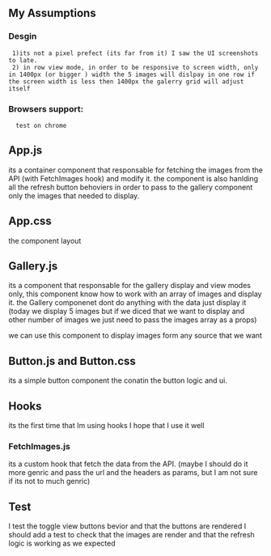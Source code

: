 ## My Assumptions

### Desgin

     1)its not a pixel prefect (its far from it) I saw the UI screenshots to late.
     2) in row view mode, in order to be responsive to screen width, only in 1400px (or bigger ) width the 5 images will dislpay in one row if the screen width is less then 1400px the galerry grid will adjust itself

### Browsers support:

      test on chrome

## App.js

its a container component that responsable for fetching the images from the API (with FetchImages hook) and modify it.
the component is also hanlding all the refresh button behoviers in order to pass to the gallery component only the images that needed to display.

## App.css

the component layout

## Gallery.js

its a component that responsable for the gallery display and view modes only, this component know how to work with an array of images and display it.
the Gallery componenet dont do anything with the data just display it (today we display 5 images but if we diced that we want to display and other number of images we just need to pass the images array as a props)

we can use this component to display images form any source that we want

## Button.js and Button.css

its a simple button component the conatin the button logic and ui.

## Hooks

its the first time that Im using hooks I hope that I use it well

### FetchImages.js

its a custom hook that fetch the data from the API.
(maybe I should do it more genric and pass the url and the headers as params, but I am not sure if its not to much genric)

## Test

I test the toggle view buttons bevior and that the buttons are rendered
I should add a test to check that the images are render and that the refresh logic is working as we expected
